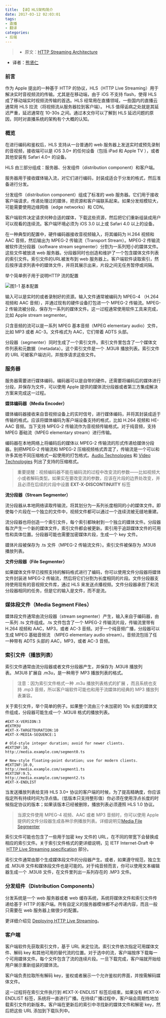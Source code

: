 ```yaml
---
title: 【译】HLS架构简介
date: 2017-03-12 02:03:01
tags:
- 直播
- 翻译
categories:
- 后端
---
```


> - 原文：[HTTP Streaming Architecture](https://developer.apple.com/library/content/documentation/NetworkingInternet/Conceptual/StreamingMediaGuide/HTTPStreamingArchitecture/HTTPStreamingArchitecture.html)
- 译者：[熊贤仁](http://frankxiong.xyz)

### 前言
作为 Apple 提出的一种基于 HTTP 的协议，HLS（HTTP Live Streaming）用于解决实时音视频流的传输。尤其是在移动端，由于 iOS 不支持 flash，使得 HLS 成了移动端实时视频流传输的首选。HLS 经常用在直播领域，一些国内的直播云通常用 HLS 拉流（将视频流从服务器拉到客户端）。 HLS 值得诟病之处就是其延迟严重，延迟通常在 10-30s 之间。通过本文你可以了解到 HLS 延迟问题的原因，同时对直播系统的架构有个大概的认知。   

### 概览
在进行编码和鉴权后，HLS 支持从一台普通的 web 服务器上发送实时或预先录制的音视频，接收端可以是 iOS 3.0+ 的任何设备（包括 iPad 和 Apple TV ），或者其他安装有 Safari 4.0+ 的设备。

HLS 由三部分组成：服务器、分发组件（distribution component）和客户端。

服务器用于接收媒体输入流，对它们进行编码，封装成适合于分发的格式，然后准备进行分发。

分发组件（distribution component）组成了标准的 web 服务器。它们用于接收客户端请求，传递处理过的媒体，把资源和客户端联系起来。如果分发规模较大，可能需要使用边缘网络（edge networks）和 CDN。

客户端软件决定请求何种合适的媒体，下载这些资源，然后把它们重新组装成用户可以观看的连续流。客户端环境必须为 iOS 3.0 以上或 Safari 4.0 以上的设备。

在一种典型的配置中，硬件编码器接收音视频输入，将其编码为 H.264 视频和 AAC 音频，然后输出为 MPEG-2 传输流（Transport Stream）。MPEG-2 传输流被软件流分段器（software stream segmenter）分割为一系列短小的媒体文件。这些文件被放进 web 服务器。分段器同时也创造和维护了一个包含媒体文件列表的索引文件。索引文件的URL被发布到 web 服务器上。客户端软件读取索引，然后按序请求列表中的媒体文件，并将其展示出来，片段之间无任务暂停或间隔。

举个简单例子用于说明HTTP 流的配置

![图1-1 基本配置](http://upload-images.jianshu.io/upload_images/192464-85b661e237015e11.png?imageMogr2/auto-orient/strip%7CimageView2/2/w/1240)

输入可以是实时的或者录制好的资源。输入文件通常被编码为 MPEG-4 （H.264 视频和 AAC 音频），并通过现有的硬件设备打包进一个 MPEG-2 传输流。MPEG-2 传输流被分段，保存为一系列的媒体文件。这一过程通常使用软件工具来完成，比如 Apple stream segmenter。

只含音频的流可以是一系列 MPEG 基本音频（MPEG elementary audio）文件，比如 MP3 或者 AC-3。文件格式为 AAC，它们带着 ADTS 头部。

分段器（segmenter）同时生成了一个索引文件。索引文件里包含了一个媒体文件列表和元数据（metadata）。这个索引文件是一个 .M3U8 播放列表。索引文件的 URL 可被客户端访问，并按序请求这些文件。

### 服务器
服务器需要进行媒体编码，编码器可以是自带的硬件。还需要将编码后的媒体进行分段，并保存为文件，可以使用 Apple 提供的媒体流分段器或者第三方集成解决方案来完成这一过程。

**媒体编码器（Media Encoder）**

媒体编码器接收来自音视频设备上的实时信号，进行媒体编码，并将其封装成适于传输的格式。应该将媒体编码为客户端设备支持的格式，比如 H.264 视频和 HE-AAC 音频。当下支持 MPEG-2 传输流作为音视频传输格式。对于纯音频，支持 MPEG 基础流（MPEG elementary stream）进行传输。

编码器在本地网络上将编码后的媒体以 MPEG-2 传输流的形式传递给媒体分段器。别把MPEG-2 传输流和 MPEG-2 压缩视频格式弄混了，传输流是一个可以和许多其他不同压缩格式一起使用的打包格式。[Audio Technologies](https://developer.apple.com/library/content/documentation/Miscellaneous/Conceptual/iPhoneOSTechOverview/MediaLayer/MediaLayer.html#//apple_ref/doc/uid/TP40007898-CH9-SW2) 和 [Video Technologies](https://developer.apple.com/library/content/documentation/Miscellaneous/Conceptual/iPhoneOSTechOverview/MediaLayer/MediaLayer.html#//apple_ref/doc/uid/TP40007898-CH9-SW6) 列出了支持的压缩格式。
> 重要提醒：视频编码器不能在编码流的过程中改变流的参数——比如视频大小或者解码类型。如果实在要改变流的参数，应该在片段的边界处改变，并且必须在后续的片段中设置 **EXT-X-DISCONTINUITY** 标签

**流分段器（Stream Segmenter）**

流分段器从本地网络读取传输流，将其划分为一系列长度相同的小的媒体文件。即使每个片段在一个独立的文件中，视频文件都可以通过一个连续流被无缝地重建。

流分段器也将创造一个索引文件，每个索引都映射到一个独立的媒体文件。分段器每次产生一个新的媒体文件，索引文件都会被更新。索引用于追踪媒体文件的可用性和具体位置。分段器可能也需要加密媒体片段，生成一个 key 文件。

媒体片段被保存为 .ts 文件（MPEG-2 传输流文件）。索引文件被保存为 .M3U8 播放列表。

**文件分段器（File Segmenter）**

如果媒体文件早已按照支持的解码格式进行了编码，你可以使用文件分段器将媒体文件封装进 MPEG-2 传输流，然后将它们分割为长度相同的片段。文件分段器支持使用现有的音视频文件库，通过 HLS 来发送点播视频。文件分段器承担了和流分段器相同的任务，但是它的输入是文件，而不是流。

### 媒体段文件（Media Segment Files）
媒体段文件通常由流分段器（stream segmenter）产生，输入来自于编码器，由一系列 .ts 文件组成。.ts 文件包含了一个 MPEG-2 传输流片段，传输流里带有 H.264 视频和 AAC，MP3，或者 AC-3 音频。对于一个纯音频广播，分段器可以生成 MPEG 基础音频流 （MPEG elementary audio stream）。音频流包括了任一种带有 ADTS 头部的 AAC，MP3，或者 AC-3 音频。

### 索引文件（播放列表）
 索引文件通常由流分段器或者文件分段器产生，并保存为 .M3U8 播放列表。.M3U8 扩展自 .m3u，是一种用于 MP3 播放列表的格式。
> 注意：因为索引文件格式一种 .m3u 播放列表格式的扩展 ，而且系统也支持 .mp3 音频，所以客户端软件可能也和用于流媒体的经典的 MP3 播放列表兼容。

关于索引文件，举个简单的例子。如果整个流由三个未加密的 10s 长度的媒体文件组成，分段器可能生成一个 .M3U8 格式的播放列表。
```
#EXT-X-VERSION:3
#EXTM3U
#EXT-X-TARGETDURATION:10
#EXT-X-MEDIA-SEQUENCE:1

# Old-style integer duration; avoid for newer clients.
#EXTINF:10,
http://media.example.com/segment0.ts

# New-style floating-point duration; use for modern clients.
#EXTINF:10.0,
http://media.example.com/segment1.ts
#EXTINF:9.5,
http://media.example.com/segment2.ts
#EXT-X-ENDLIST
```
当发送播放列表给支持 HLS 3.0+ 协议的客户端的时候，为了提高精确度，你应该指定所有持续时间为浮点值。（低版本只支持整形值）你必须在使用浮点长度的时候指定协议的版本；如果该版本已经被删除，播放列表必须遵照 HLS 1.0 协议。
> 当源文件使用 MPEG-4 视频、AAC 或者 MP3 音频时，你可以使用 Apple 提供的文件分段器生成各种示例播放列表。详细说明见[Media File Segmenter](https://developer.apple.com/library/content/documentation/NetworkingInternet/Conceptual/StreamingMediaGuide/UsingHTTPLiveStreaming/UsingHTTPLiveStreaming.html#//apple_ref/doc/uid/TP40008332-CH102-SW7)

索引文件可能也包含了一些用于加密 key 文件的 URL，在不同的带宽下会替换成相应的索引文件。关于索引文件格式的更详细说明，见 IETF Internet-Draft 中  [HTTP Live Streaming specification](http://tools.ietf.org/html/draft-pantos-http-live-streaming) 部分。

索引文件通常由那个生成媒体段文件的分段器产生。或者，如果遵守规范，独立生成 .M3U8 文件和媒体段文件也是可能的。对于纯音频而言，你可以使用文本编辑器生成一个 .M3U8 文件，在文件里列出一系列存在的 .MP3 文件。

### 分发组件（Distribution Components）
分发系统是一个 web 服务器或者 web 缓存系统，系统将媒体文件和索引文件传递给基于 HTTP 的客户端。所有自定义的服务器模块都不必传递内容，而且一般只需要在 web 服务器上做很少的配置。

更详细介绍见 [Deploying HTTP Live Streaming](https://developer.apple.com/library/content/documentation/NetworkingInternet/Conceptual/StreamingMediaGuide/DeployingHTTPLiveStreaming/DeployingHTTPLiveStreaming.html#//apple_ref/doc/uid/TP40008332-CH2-SW3)。

### 客户端
客户端软件先获取索引文件，基于 URL 来定位流。索引文件依次指定可用媒体文件、解码 key 和其他可用的替代流的位置。对于选中的流，客户端按序下载每一个可用媒体文件。每个文件包含了流的连续片段。一旦下载完成，客户端就开始给用户展示重新组装的媒体流。

客户端负责拉取所有解码 key，鉴权或者展示一个允许鉴权的界面，并按需解码媒体文件。

这一过程将在索引文件执行到 #EXT-X-ENDLIST 标签后结束。如果没有  #EXT-X-ENDLIST 标签，系统将一直进行广播。在持续广播过程中，客户端会周期性地加载索引文件的新版本。客户端在更新后的索引中寻找新的媒体文件和解密 key，然后把这些 URL 添加到下载队列中。
